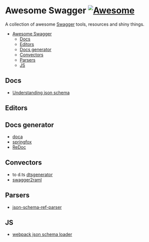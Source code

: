 # Awesome Swagger [![Awesome](https://cdn.rawgit.com/sindresorhus/awesome/d7305f38d29fed78fa85652e3a63e154dd8e8829/media/badge.svg)](https://github.com/sindresorhus/awesome)

A collection of awesome [Swagger](http://swagger.io/) tools, resources and shiny things.

* [Awesome Swagger](#awesome-swagger)
  * [Docs](#docs)
  * [Editors](#editors)
  * [Docs generator](#docs-generator)
  * [Convectors](#convectors)
  * [Parsers](#parsers)
  * [JS](#js)

## Docs
- [Understanding json schema](https://spacetelescope.github.io/understanding-json-schema/index.html)

## Editors

## Docs generator
- [doca](https://github.com/cloudflare/doca)
- [springfox](http://springfox.github.io/springfox/)
- [ReDoc](https://github.com/Rebilly/ReDoc)

## Convectors
- to d.ts [dtsgenerator](https://www.npmjs.com/package/dtsgenerator)
- [swagger2raml](https://github.com/8x8Cloud/swagger2raml)

## Parsers
- [json-schema-ref-parser](https://github.com/BigstickCarpet/json-schema-ref-parser)

## JS
- [webpack json schema loader](https://github.com/cloudflare/json-schema-loader)
